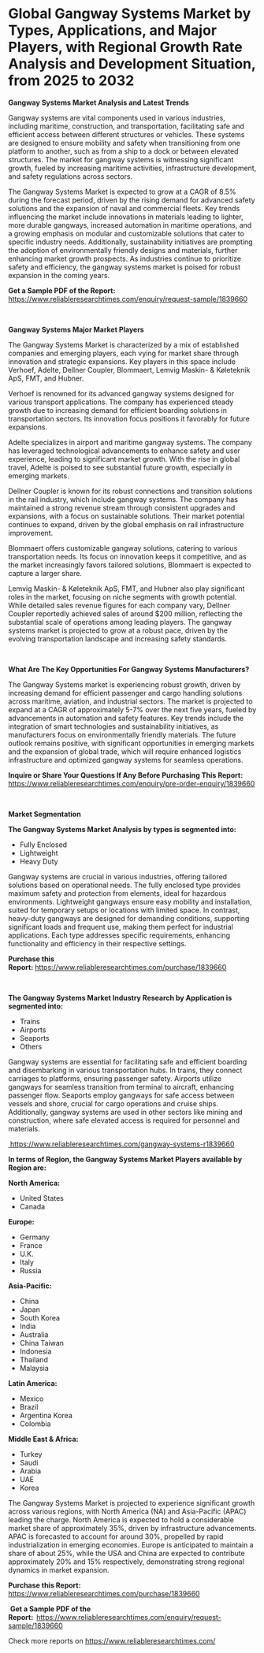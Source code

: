 <p><h1>Global Gangway Systems Market by Types, Applications, and Major Players, with Regional Growth Rate Analysis and Development Situation, from 2025 to 2032</h1></p><p><strong>Gangway Systems Market Analysis and Latest Trends</strong></p>
<p><p>Gangway systems are vital components used in various industries, including maritime, construction, and transportation, facilitating safe and efficient access between different structures or vehicles. These systems are designed to ensure mobility and safety when transitioning from one platform to another, such as from a ship to a dock or between elevated structures. The market for gangway systems is witnessing significant growth, fueled by increasing maritime activities, infrastructure development, and safety regulations across sectors.</p><p>The Gangway Systems Market is expected to grow at a CAGR of 8.5% during the forecast period, driven by the rising demand for advanced safety solutions and the expansion of naval and commercial fleets. Key trends influencing the market include innovations in materials leading to lighter, more durable gangways, increased automation in maritime operations, and a growing emphasis on modular and customizable solutions that cater to specific industry needs. Additionally, sustainability initiatives are prompting the adoption of environmentally friendly designs and materials, further enhancing market growth prospects. As industries continue to prioritize safety and efficiency, the gangway systems market is poised for robust expansion in the coming years.</p></p>
<p><strong>Get a Sample PDF of the Report:&nbsp;</strong> <a href="https://www.reliableresearchtimes.com/enquiry/request-sample/1839660?utm_campaign=3030&utm_medium=2&utm_source=Github&utm_content=ia&utm_term=10042025&utm_id=gangway-systems">https://www.reliableresearchtimes.com/enquiry/request-sample/1839660</a></p>
<p>&nbsp;</p>
<p><strong>Gangway Systems Major Market Players</strong></p>
<p><p>The Gangway Systems Market is characterized by a mix of established companies and emerging players, each vying for market share through innovation and strategic expansions. Key players in this space include Verhoef, Adelte, Dellner Coupler, Blommaert, Lemvig Maskin- & Køleteknik ApS, FMT, and Hubner.</p><p>Verhoef is renowned for its advanced gangway systems designed for various transport applications. The company has experienced steady growth due to increasing demand for efficient boarding solutions in transportation sectors. Its innovation focus positions it favorably for future expansions.</p><p>Adelte specializes in airport and maritime gangway systems. The company has leveraged technological advancements to enhance safety and user experience, leading to significant market growth. With the rise in global travel, Adelte is poised to see substantial future growth, especially in emerging markets.</p><p>Dellner Coupler is known for its robust connections and transition solutions in the rail industry, which include gangway systems. The company has maintained a strong revenue stream through consistent upgrades and expansions, with a focus on sustainable solutions. Their market potential continues to expand, driven by the global emphasis on rail infrastructure improvement.</p><p>Blommaert offers customizable gangway solutions, catering to various transportation needs. Its focus on innovation keeps it competitive, and as the market increasingly favors tailored solutions, Blommaert is expected to capture a larger share.</p><p>Lemvig Maskin- & Køleteknik ApS, FMT, and Hubner also play significant roles in the market, focusing on niche segments with growth potential. While detailed sales revenue figures for each company vary, Dellner Coupler reportedly achieved sales of around $200 million, reflecting the substantial scale of operations among leading players. The gangway systems market is projected to grow at a robust pace, driven by the evolving transportation landscape and increasing safety standards.</p></p>
<p>&nbsp;</p>
<p><strong>What Are The Key Opportunities For Gangway Systems Manufacturers?</strong></p>
<p><p>The Gangway Systems market is experiencing robust growth, driven by increasing demand for efficient passenger and cargo handling solutions across maritime, aviation, and industrial sectors. The market is projected to expand at a CAGR of approximately 5-7% over the next five years, fueled by advancements in automation and safety features. Key trends include the integration of smart technologies and sustainability initiatives, as manufacturers focus on environmentally friendly materials. The future outlook remains positive, with significant opportunities in emerging markets and the expansion of global trade, which will require enhanced logistics infrastructure and optimized gangway systems for seamless operations.</p></p>
<p><strong>Inquire or Share Your Questions If Any Before Purchasing This Report:</strong> <a href="https://www.reliableresearchtimes.com/enquiry/pre-order-enquiry/1839660?utm_campaign=3030&utm_medium=2&utm_source=Github&utm_content=ia&utm_term=10042025&utm_id=gangway-systems">https://www.reliableresearchtimes.com/enquiry/pre-order-enquiry/1839660</a></p>
<p>&nbsp;</p>
<p><strong>Market Segmentation</strong></p>
<p><strong>The Gangway Systems Market Analysis by types is segmented into:</strong></p>
<p><ul><li>Fully Enclosed</li><li>Lightweight</li><li>Heavy Duty</li></ul></p>
<p><p>Gangway systems are crucial in various industries, offering tailored solutions based on operational needs. The fully enclosed type provides maximum safety and protection from elements, ideal for hazardous environments. Lightweight gangways ensure easy mobility and installation, suited for temporary setups or locations with limited space. In contrast, heavy-duty gangways are designed for demanding conditions, supporting significant loads and frequent use, making them perfect for industrial applications. Each type addresses specific requirements, enhancing functionality and efficiency in their respective settings.</p></p>
<p><strong>Purchase this Report:&nbsp;</strong><a href="https://www.reliableresearchtimes.com/purchase/1839660?utm_campaign=3030&utm_medium=2&utm_source=Github&utm_content=ia&utm_term=10042025&utm_id=gangway-systems">https://www.reliableresearchtimes.com/purchase/1839660</a></p>
<p>&nbsp;</p>
<p><strong>The Gangway Systems Market Industry Research by Application is segmented into:</strong></p>
<p><ul><li>Trains</li><li>Airports</li><li>Seaports</li><li>Others</li></ul></p>
<p><p>Gangway systems are essential for facilitating safe and efficient boarding and disembarking in various transportation hubs. In trains, they connect carriages to platforms, ensuring passenger safety. Airports utilize gangways for seamless transition from terminal to aircraft, enhancing passenger flow. Seaports employ gangways for safe access between vessels and shore, crucial for cargo operations and cruise ships. Additionally, gangway systems are used in other sectors like mining and construction, where safe elevated access is required for personnel and materials.</p></p>
<p><a href="https://www.reliableresearchtimes.com/gangway-systems-r1839660?utm_campaign=3030&utm_medium=2&utm_source=Github&utm_content=ia&utm_term=10042025&utm_id=gangway-systems">&nbsp;https://www.reliableresearchtimes.com/gangway-systems-r1839660</a></p>
<p><strong>In terms of Region, the Gangway Systems Market Players available by Region are:</strong></p>
<p>
    <p> <strong> North America: </strong>
        <ul>
            <li>United States</li>
            <li>Canada</li>
        </ul>
        </p> 
    <p> <strong> Europe: </strong>
        <ul>
            <li>Germany</li>
            <li>France</li>
            <li>U.K.</li>
            <li>Italy</li>
            <li>Russia</li>
        </ul>
        </p> 
    <p> <strong> Asia-Pacific: </strong>
        <ul>
            <li>China</li>
            <li>Japan</li>
            <li>South Korea</li>
            <li>India</li>
            <li>Australia</li>
            <li>China Taiwan</li>
            <li>Indonesia</li>
            <li>Thailand</li>
            <li>Malaysia</li>
        </ul>
        </p> 
    <p> <strong> Latin America: </strong>
        <ul>
            <li>Mexico</li>
            <li>Brazil</li>
            <li>Argentina Korea</li>
            <li>Colombia</li>
        </ul>
        </p> 
    <p> <strong> Middle East & Africa: </strong>
        <ul>
            <li>Turkey</li>
            <li>Saudi</li>
            <li>Arabia</li>
            <li>UAE</li>
            <li>Korea</li>
        </ul>
    </p>
    </p>
<p><p>The Gangway Systems Market is projected to experience significant growth across various regions, with North America (NA) and Asia-Pacific (APAC) leading the charge. North America is expected to hold a considerable market share of approximately 35%, driven by infrastructure advancements. APAC is forecasted to account for around 30%, propelled by rapid industrialization in emerging economies. Europe is anticipated to maintain a share of about 25%, while the USA and China are expected to contribute approximately 20% and 15% respectively, demonstrating strong regional dynamics in market expansion.</p></p>
<p><strong>Purchase this Report: </strong><a href="https://www.reliableresearchtimes.com/purchase/1839660?utm_campaign=3030&utm_medium=2&utm_source=Github&utm_content=ia&utm_term=10042025&utm_id=gangway-systems">https://www.reliableresearchtimes.com/purchase/1839660</a></p>
<p>&nbsp;<strong>Get a Sample PDF of the Report:&nbsp;&nbsp;</strong><a href="https://www.reliableresearchtimes.com/enquiry/request-sample/1839660?utm_campaign=3030&utm_medium=2&utm_source=Github&utm_content=ia&utm_term=10042025&utm_id=gangway-systems">https://www.reliableresearchtimes.com/enquiry/request-sample/1839660</a></p>
<p><strong></strong></p>
<p>Check more reports on <a href="https://www.reliableresearchtimes.com/?utm_campaign=3030&utm_medium=2&utm_source=Github&utm_content=ia&utm_term=10042025&utm_id=gangway-systems">https://www.reliableresearchtimes.com/</a></p>